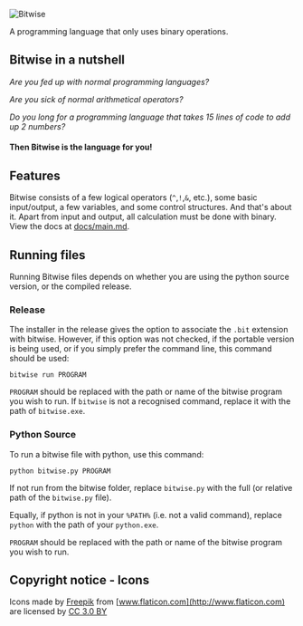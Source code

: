 ![Bitwise](https://s9.postimg.org/7lk98rhpb/logo.png)

A programming language that only uses binary operations.

## Bitwise in a nutshell

*Are you fed up with normal programming languages?*

*Are you sick of normal arithmetical operators?*

*Do you long for a programming language that takes 15 lines of code to add up 2 numbers?*
#### Then Bitwise is the language for you!

## Features

Bitwise consists of a few logical operators (`^`,`!`,`&`, etc.), some basic input/output, a few variables, and some control structures. And that's about it. Apart from input and output, all calculation must be done with binary. View the docs at [docs/main.md](docs/main.md).

## Running files

Running Bitwise files depends on whether you are using the python source version, or the compiled release.

### Release

The installer in the release gives the option to associate the `.bit` extension with bitwise.
However, if this option was not checked, if the portable version is being used,
or if you simply prefer the command line,
this command should be used:

    bitwise run PROGRAM

`PROGRAM` should be replaced with the path or name of the bitwise program you wish to run.
If `bitwise` is not a recognised command, replace it with the path of `bitwise.exe`.

### Python Source

To run a bitwise file with python, use this command:

    python bitwise.py PROGRAM

If not run from the bitwise folder, replace `bitwise.py` with the full (or relative path of the `bitwise.py` file).

Equally, if python is not in your `%PATH%` (i.e. not a valid command), replace `python` with the path of your `python.exe`.

`PROGRAM` should be replaced with the path or name of the bitwise program you wish to run.

## Copyright notice - Icons

Icons made by [Freepik](http://www.freepik.com) from [www.flaticon.com](http://www.flaticon.com) are licensed by [CC 3.0 BY](http://creativecommons.org/licenses/by/3.0/)

